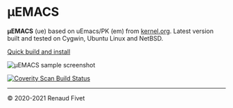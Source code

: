 # µEMACS
**µEMACS** (ue) based on uEmacs/PK (em) from
[kernel.org](https://git.kernel.org/pub/scm/editors/uemacs/uemacs.git/).
Latest version built and tested on Cygwin, Ubuntu Linux and NetBSD.

[Quick build and install](quick.html)

![µEMACS sample screenshot](https://warehouse.motd.org/wp-content/uploads/2020/10/ue_screenshot.png)

[![Coverity Scan Build Status](https://scan.coverity.com/projects/4449/badge.svg)](https://scan.coverity.com/projects/emacs-32bc5656-e63f-497b-a44f-696ed11bf398)

___
© 2020-2021 Renaud Fivet

